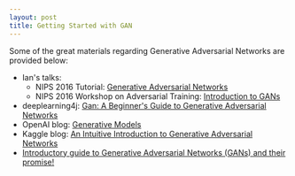 ```yaml
---
layout: post
title: Getting Started with GAN
---
```


Some of the great materials regarding Generative Adversarial Networks are provided below:

- Ian's talks:
  - NIPS 2016 Tutorial: [Generative Adversarial Networks](https://www.youtube.com/watch?v=AJVyzd0rqdc&t=2548s)
  - NIPS 2016 Workshop on Adversarial Training: [Introduction to GANs](https://www.youtube.com/watch?v=RvgYvHyT15E&t=67s)
- deeplearning4j: [Gan: A Beginner's Guide to Generative Adversarial Networks](https://deeplearning4j.org/generative-adversarial-network)
- OpenAI blog: [Generative Models](https://blog.openai.com/generative-models/)
- Kaggle blog: [An Intuitive Introduction to Generative Adversarial Networks](http://blog.kaggle.com/2018/01/18/an-intuitive-introduction-to-generative-adversarial-networks/)
- [Introductory guide to Generative Adversarial Networks (GANs) and their promise!](https://www.analyticsvidhya.com/blog/2017/06/introductory-generative-adversarial-networks-gans/)
